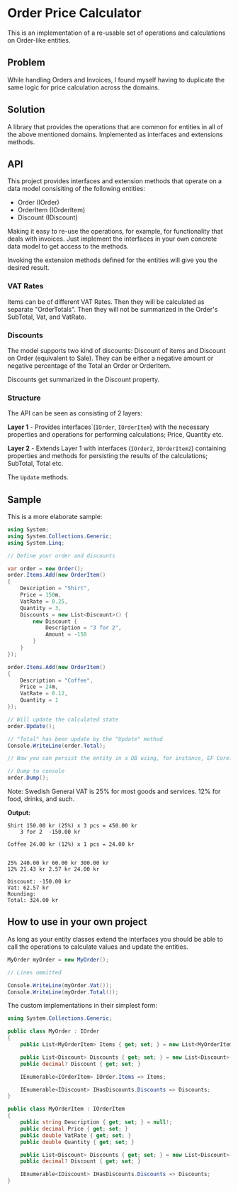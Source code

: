 ﻿# Order Price Calculator

This is an implementation of a re-usable set of operations and calculations on Order-like entities.

## Problem

While handling Orders and Invoices, I found myself having to duplicate the same logic for price calculation across the domains.

## Solution

A library that provides the operations that are common for entities in all of the above mentioned domains. Implemented as interfaces and extensions methods.

## API

This project provides interfaces and extension methods that operate on a data model consisiting of the following entities:

* Order (IOrder)
* OrderItem (IOrderItem)
* Discount (IDiscount)

Making it easy to re-use the operations, for example, for functionality that deals with invoices. Just implement the interfaces in your own concrete data model to get access to the methods.

Invoking the extension methods defined for the entities will give you the desired result.

### VAT Rates

Items can be of different VAT Rates. Then they will be calculated as separate "OrderTotals". Then they will not be summarized in the Order's SubTotal, Vat, and VatRate.

### Discounts

The model supports two kind of discounts: Discount of items and Discount on Order (equivalent to Sale). They can be either a negative amount or negative percentage of the Total an Order or OrderItem.

Discounts get summarized in the Discount property.

### Structure

The API can be seen as consisting of 2 layers:

**Layer 1** - Provides interfaces`(```IOrder```, ```IOrderItem```) with the necessary properties and operations for performing calculations; Price, Quantity etc.

**Layer 2** - Extends Layer 1 with interfaces (```IOrder2```, ```IOrderItem2```) containing properties and methods for persisting the results of the calculations; SubTotal, Total etc.

The ```Update``` methods.

## Sample

This is a more elaborate sample:

```c#
using System;
using System.Collections.Generic;
using System.Linq;

// Define your order and discounts

var order = new Order();
order.Items.Add(new OrderItem()
{
    Description = "Shirt",
    Price = 150m,
    VatRate = 0.25,
    Quantity = 3,
    Discounts = new List<Discount>() {
        new Discount {
            Description = "3 for 2",
            Amount = -150
        }
    }
});

order.Items.Add(new OrderItem()
{
    Description = "Coffee",
    Price = 24m,
    VatRate = 0.12,
    Quantity = 1
});

// Will update the calculated state
order.Update();

// "Total" has been update by the "Update" method
Console.WriteLine(order.Total);

// Now you can persist the entity in a DB using, for instance, EF Core.

// Dump to console
order.Dump();
```

Note: Swedish General VAT is 25% for most goods and services. 12% for food, drinks, and such.

**Output:**

```
Shirt 150.00 kr (25%) x 3 pcs = 450.00 kr
    3 for 2  -150.00 kr

Coffee 24.00 kr (12%) x 1 pcs = 24.00 kr


25% 240.00 kr 60.00 kr 300.00 kr
12% 21.43 kr 2.57 kr 24.00 kr

Discount: -150.00 kr
Vat: 62.57 kr
Rounding:  
Total: 324.00 kr
```

## How to use in your own project

As long as your entity classes extend the interfaces you should be able to call the operations to calculate values and update the entities.

```c#
MyOrder myOrder = new MyOrder();

// Lines ommitted

Console.WriteLine(myOrder.Vat());
Console.WriteLine(myOrder.Total());
````

The custom implementations in their simplest form:

```c#
using System.Collections.Generic;

public class MyOrder : IOrder
{
    public List<MyOrderItem> Items { get; set; } = new List<MyOrderItem>();

    public List<Discount> Discounts { get; set; } = new List<Discount>();
    public decimal? Discount { get; set; }

    IEnumerable<IOrderItem> IOrder.Items => Items;

    IEnumerable<IDiscount> IHasDiscounts.Discounts => Discounts;
}

public class MyOrderItem : IOrderItem
{
    public string Description { get; set; } = null!;
    public decimal Price { get; set; }
    public double VatRate { get; set; }
    public double Quantity { get; set; }

    public List<Discount> Discounts { get; set; } = new List<Discount>();
    public decimal? Discount { get; set; }

    IEnumerable<IDiscount> IHasDiscounts.Discounts => Discounts;
}
```
